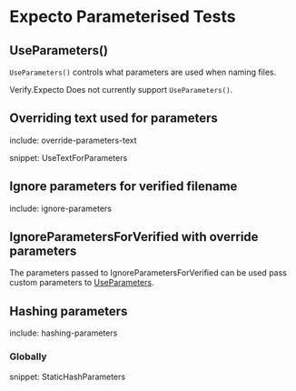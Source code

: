 # Expecto Parameterised Tests


## UseParameters()

`UseParameters()` controls what parameters are used when naming files.

Verify.Expecto Does not currently support `UseParameters()`.


## Overriding text used for parameters

include: override-parameters-text


snippet: UseTextForParameters


## Ignore parameters for verified filename

include: ignore-parameters


## IgnoreParametersForVerified with override parameters

The parameters passed to IgnoreParametersForVerified can be used pass custom parameters to [UseParameters](#UseParameters).


## Hashing parameters

include: hashing-parameters


### Globally

snippet: StaticHashParameters